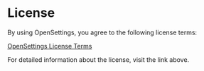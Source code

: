 # License

By using OpenSettings, you agree to the following license terms:

[OpenSettings License Terms](https://opensettings.net/license)

For detailed information about the license, visit the link above.